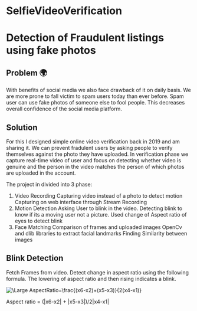# SelfieVideoVerification

# Detection of Fraudulent listings using fake photos

## Problem 🌍 
With benefits of social media we also face drawback of it on daily basis. We are more prone to fall victim to spam users today than ever before. Spam user can use fake photos of someone else to fool people. This decreases overall confidence of the social media platform. 

## Solution
For this I designed simple online video verification back in 2019 and am sharing it. We can prevent fradulent users by asking people to verify themselves against the photo they have uploaded. 
In verification phase we capture real-time video of user and focus on detecting whether video is genuine and the person in the video matches the person of which photos are uploaded in the account. 

The project in divided into 3 phase:
1. Video Recording
    Capturing video instead of a photo to detect motion
    Capturing on web interface through Stream Recording 
2. Motion Detection
    Asking User to blink in the video.
    Detecting blink to know if its a moving user not a picture.
    Used change of  Aspect ratio of eyes to detect blink
3. Face Matching
    Comparison of frames and uploaded images
    OpenCv and dlib libraries to extract facial landmarks 
    Finding Similarity between images

## Blink Detection
Fetch Frames from video. Detect change in aspect ratio using the following formula. The lowering of aspect ratio and then rising indicates a blink.

<img src="https://latex.codecogs.com/svg.latex?\Large&space;AspectRatio=\frac{(x6-x2)+(x5-x3)}{2(x4-x1)}" title="\Large AspectRatio=\frac{(x6-x2)+(x5-x3)}{2(x4-x1)}" />

Aspect ratio = (|x6-x2| + |x5-x3|)/2|x4-x1|
				          

